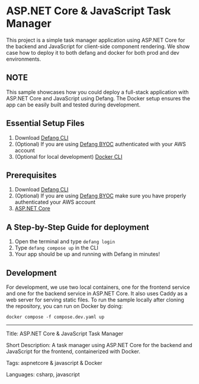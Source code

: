 # ASP.NET Core & JavaScript Task Manager

This project is a simple task manager application using ASP.NET Core for the backend and JavaScript for client-side component rendering. We show case how to deploy it to both defang and docker for both prod and dev environments.

## NOTE

This sample showcases how you could deploy a full-stack application with ASP.NET Core and JavaScript using Defang. The Docker setup ensures the app can be easily built and tested during development.

## Essential Setup Files

1. Download [Defang CLI](https://github.com/defang-io/defang)
2. (Optional) If you are using [Defang BYOC](https://docs.aws.amazon.com/cli/latest/userguide/cli-chap-configure.html) authenticated with your AWS account
3. (Optional for local development) [Docker CLI](https://docs.docker.com/engine/install/)

## Prerequisites

1. Download [Defang CLI](https://github.com/defang-io/defang)
2. (Optional) If you are using [Defang BYOC](https://docs.aws.amazon.com/cli/latest/userguide/cli-chap-configure.html) make sure you have properly authenticated your AWS account
3. [ASP.NET Core](https://dotnet.microsoft.com/download/dotnet-core)

## A Step-by-Step Guide for deployment

1. Open the terminal and type `defang login`
2. Type `defang compose up` in the CLI
3. Your app should be up and running with Defang in minutes!

## Development

For development, we use two local containers, one for the frontend service and one for the backend service in ASP.NET Core. It also uses Caddy as a web server for serving static files. To run the sample locally after cloning the repository, you can run on Docker by doing:

`docker compose -f compose.dev.yaml up`

---

Title: ASP.NET Core & JavaScript Task Manager

Short Description: A task manager using ASP.NET Core for the backend and JavaScript for the frontend, containerized with Docker.

Tags: aspnetcore & javascript & Docker

Languages: csharp, javascript
